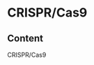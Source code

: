 # CRISPR/Cas9



## Content

<span class="fragment fade-in-then-semi-out" data-fragment-index="3"><span class="fragment fade-in-then-semi-out" data-fragment-index="2"><span class="fragment fade-in-then-semi-out" data-fragment-index="1">CRISPR</span>/Cas</span>9</span>
